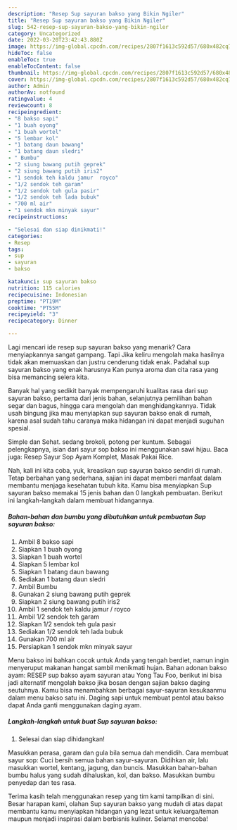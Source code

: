 ```yaml
---
description: "Resep Sup sayuran bakso yang Bikin Ngiler"
title: "Resep Sup sayuran bakso yang Bikin Ngiler"
slug: 542-resep-sup-sayuran-bakso-yang-bikin-ngiler
category: Uncategorized
date: 2022-03-20T23:42:43.880Z
image: https://img-global.cpcdn.com/recipes/2807f1613c592d57/680x482cq70/sup-sayuran-bakso-foto-resep-utama.jpg
hideToc: false
enableToc: true
enableTocContent: false
thumbnail: https://img-global.cpcdn.com/recipes/2807f1613c592d57/680x482cq70/sup-sayuran-bakso-foto-resep-utama.jpg
cover: https://img-global.cpcdn.com/recipes/2807f1613c592d57/680x482cq70/sup-sayuran-bakso-foto-resep-utama.jpg
author: Admin
authorAv: notfound
ratingvalue: 4
reviewcount: 8
recipeingredient:
- "8 bakso sapi"
- "1 buah oyong"
- "1 buah wortel"
- "5 lembar kol"
- "1 batang daun bawang"
- "1 batang daun sledri"
- " Bumbu"
- "2 siung bawang putih geprek"
- "2 siung bawang putih iris2"
- "1 sendok teh kaldu jamur  royco"
- "1/2 sendok teh garam"
- "1/2 sendok teh gula pasir"
- "1/2 sendok teh lada bubuk"
- "700 ml air"
- "1 sendok mkn minyak sayur"
recipeinstructions:

- "Selesai dan siap dinikmati!"
categories:
- Resep
tags:
- sup
- sayuran
- bakso

katakunci: sup sayuran bakso 
nutrition: 115 calories
recipecuisine: Indonesian
preptime: "PT19M"
cooktime: "PT55M"
recipeyield: "3"
recipecategory: Dinner

---
```



Lagi mencari ide resep sup sayuran bakso yang menarik? Cara menyiapkannya sangat gampang. Tapi Jika keliru mengolah maka hasilnya tidak akan memuaskan dan justru cenderung tidak enak. Padahal sup sayuran bakso yang enak harusnya Kan punya aroma dan cita rasa yang bisa memancing selera kita.


Banyak hal yang sedikit banyak mempengaruhi kualitas rasa dari sup sayuran bakso, pertama dari jenis bahan, selanjutnya pemilihan bahan segar dan bagus, hingga cara mengolah dan menghidangkannya. Tidak usah bingung jika mau menyiapkan sup sayuran bakso enak di rumah, karena asal sudah tahu caranya maka hidangan ini dapat menjadi suguhan spesial.

Simple dan Sehat. sedang brokoli, potong per kuntum. Sebagai pelengkapnya, isian dari sayur sop bakso ini menggunakan sawi hijau. Baca juga: Resep Sayur Sop Ayam Komplet, Masak Pakai Rice.


Nah, kali ini kita coba, yuk, kreasikan sup sayuran bakso sendiri di rumah. Tetap berbahan yang sederhana, sajian ini dapat memberi manfaat dalam membantu menjaga kesehatan tubuh kita. Kamu bisa menyiapkan Sup sayuran bakso memakai 15 jenis bahan dan 0 langkah pembuatan. Berikut ini langkah-langkah dalam membuat hidangannya.

<!--inarticleads1-->

##### Bahan-bahan dan bumbu yang dibutuhkan untuk pembuatan Sup sayuran bakso:

1. Ambil 8 bakso sapi
1. Siapkan 1 buah oyong
1. Siapkan 1 buah wortel
1. Siapkan 5 lembar kol
1. Siapkan 1 batang daun bawang
1. Sediakan 1 batang daun sledri
1. Ambil  Bumbu
1. Gunakan 2 siung bawang putih geprek
1. Siapkan 2 siung bawang putih iris2
1. Ambil 1 sendok teh kaldu jamur / royco
1. Ambil 1/2 sendok teh garam
1. Siapkan 1/2 sendok teh gula pasir
1. Sediakan 1/2 sendok teh lada bubuk
1. Gunakan 700 ml air
1. Persiapkan 1 sendok mkn minyak sayur


Menu bakso ini bahkan cocok untuk Anda yang tengah berdiet, namun ingin menyeruput makanan hangat sambil menikmati hujan. Bahan adonan bakso ayam: RESEP sup bakso ayam sayuran atau Yong Tau Foo, berikut ini bisa jadi alternatif mengolah bakso jika bosan dengan sajian bakso daging seutuhnya. Kamu bisa menambahkan berbagai sayur-sayuran kesukaanmu dalam menu bakso satu ini. Daging sapi untuk membuat pentol atau bakso dapat Anda ganti menggunakan daging ayam. 

<!--inarticleads2-->

##### Langkah-langkah untuk buat Sup sayuran bakso:


1. Selesai dan siap dihidangkan!

Masukkan perasa, garam dan gula bila semua dah mendidih. Cara membuat sayur sop: Cuci bersih semua bahan sayur-sayuran. Didihkan air, lalu masukkan wortel, kentang, jagung, dan buncis. Masukkan bahan-bahan bumbu halus yang sudah dihaluskan, kol, dan bakso. Masukkan bumbu penyedap dan tes rasa. 

Terima kasih telah menggunakan resep yang tim kami tampilkan di sini. Besar harapan kami, olahan Sup sayuran bakso yang mudah di atas dapat membantu kamu menyiapkan hidangan yang lezat untuk keluarga/teman maupun menjadi inspirasi dalam berbisnis kuliner. Selamat mencoba!
